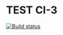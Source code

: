 # TEST CI-3

[![Build status](https://ci.appveyor.com/api/projects/status/jhulxcv4i1bn4yp8?svg=true)](https://ci.appveyor.com/project/Yaraspik/test-ci-3)